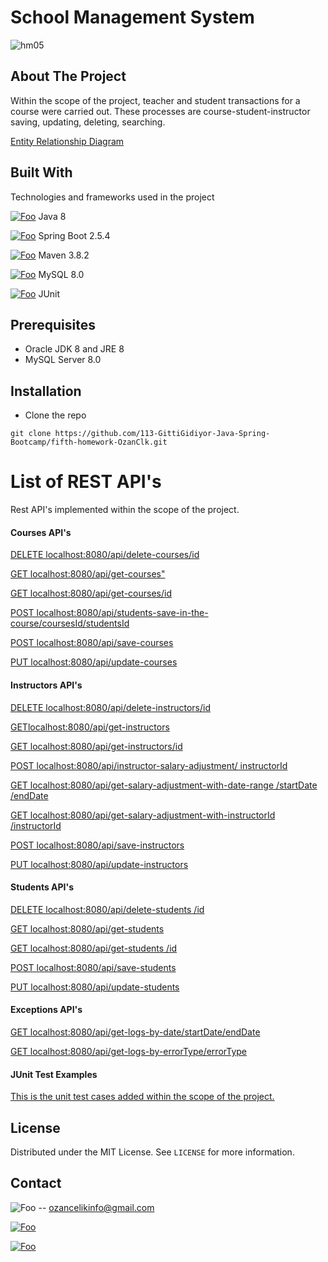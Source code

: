 # School Management System

![hm05](https://user-images.githubusercontent.com/45206582/132606840-bcc89ab7-37f4-4bbd-a950-227b838b0b3c.PNG)



## About The Project

Within the scope of the project, teacher and student transactions for a course were carried out. These processes are course-student-instructor saving, updating, deleting, searching.

<a href="https://github.com/113-GittiGidiyor-Java-Spring-Bootcamp/fifth-homework-OzanClk/blob/5af348c2d030acaed054007d25088fdf44b551ca/ReadMeFiles/Entity%20Relationship%20Diagram.md" rel="some text">Entity Relationship Diagram</a>



## Built With

Technologies and frameworks used in the project

[![Foo](https://img.shields.io/badge/Java-ED8B00?style=for-the-badge&logo=java&logoColor=white)](https://docs.oracle.com/javase/8/docs/) Java 8

[![Foo](https://img.shields.io/badge/Spring_Boot-F2F4F9?style=for-the-badge&logo=spring-boot)](https://docs.spring.io/spring-boot/docs/current/reference/htmlsingle/) Spring Boot 2.5.4

[![Foo](https://img.shields.io/badge/apache_maven-C71A36?style=for-the-badge&logo=apachemaven&logoColor=white)](https://maven.apache.org/docs/3.8.2/release-notes.html) Maven 3.8.2

[![Foo](https://img.shields.io/badge/MySQL-00000F?style=for-the-badge&logo=mysql&logoColor=white)](https://dev.mysql.com/doc/) MySQL 8.0

[![Foo](https://img.shields.io/badge/Junit5-25A162?style=for-the-badge&logo=junit5&logoColor=white)](https://junit.org/junit5/docs/current/user-guide/)  JUnit




## Prerequisites

- Oracle JDK 8 and JRE 8 
- MySQL Server  8.0



## Installation

- Clone the repo

```
git clone https://github.com/113-GittiGidiyor-Java-Spring-Bootcamp/fifth-homework-OzanClk.git
```



# List of REST API's

 Rest API's implemented within the scope of the project.

#### Courses API's

<a href="https://github.com/113-GittiGidiyor-Java-Spring-Bootcamp/fifth-homework-OzanClk/blob/5af348c2d030acaed054007d25088fdf44b551ca/ReadMeFiles/Course-Delete.md" rel="some text">DELETE localhost:8080/api/delete-courses/id</a>

<a href="https://github.com/113-GittiGidiyor-Java-Spring-Bootcamp/fifth-homework-OzanClk/blob/5af348c2d030acaed054007d25088fdf44b551ca/ReadMeFiles/Course-GET.md" rel="some text">GET localhost:8080/api/get-courses"</a>

<a href="https://github.com/113-GittiGidiyor-Java-Spring-Bootcamp/fifth-homework-OzanClk/blob/5af348c2d030acaed054007d25088fdf44b551ca/ReadMeFiles/GET-COURSE-ID.md" rel="some text">GET localhost:8080/api/get-courses/id</a>

<a href="https://github.com/113-GittiGidiyor-Java-Spring-Bootcamp/fifth-homework-OzanClk/blob/5af348c2d030acaed054007d25088fdf44b551ca/ReadMeFiles/Student-Course-Save.md" rel="some text">POST localhost:8080/api/students-save-in-the-course/coursesId/studentsId</a>

<a href="https://github.com/113-GittiGidiyor-Java-Spring-Bootcamp/fifth-homework-OzanClk/blob/5af348c2d030acaed054007d25088fdf44b551ca/ReadMeFiles/save-course.md" rel="some text">POST localhost:8080/api/save-courses </a>

<a href="https://github.com/113-GittiGidiyor-Java-Spring-Bootcamp/fifth-homework-OzanClk/blob/5af348c2d030acaed054007d25088fdf44b551ca/ReadMeFiles/Course-Update.md" rel="some text">PUT localhost:8080/api/update-courses</a>

#### Instructors API's

<a href="https://github.com/113-GittiGidiyor-Java-Spring-Bootcamp/fifth-homework-OzanClk/blob/5af348c2d030acaed054007d25088fdf44b551ca/ReadMeFiles/InstructorDelete.md" rel="some text">DELETE localhost:8080/api/delete-instructors/id</a>

<a href="https://github.com/113-GittiGidiyor-Java-Spring-Bootcamp/fifth-homework-OzanClk/blob/5af348c2d030acaed054007d25088fdf44b551ca/ReadMeFiles/Get-Instrcutors.md" rel="some text">GETlocalhost:8080/api/get-instructors</a>

<a href="https://github.com/113-GittiGidiyor-Java-Spring-Bootcamp/fifth-homework-OzanClk/blob/5af348c2d030acaed054007d25088fdf44b551ca/ReadMeFiles/Get-Instrcutors.md" rel="some text">GET localhost:8080/api/get-instructors/id</a>

<a href="https://github.com/113-GittiGidiyor-Java-Spring-Bootcamp/fifth-homework-OzanClk/blob/5af348c2d030acaed054007d25088fdf44b551ca/ReadMeFiles/Adjustment.md" rel="some text">POST localhost:8080/api/instructor-salary-adjustment/ instructorId</a>

<a href="https://github.com/113-GittiGidiyor-Java-Spring-Bootcamp/fifth-homework-OzanClk/blob/5af348c2d030acaed054007d25088fdf44b551ca/ReadMeFiles/adjustment-with-date-range.md" rel="some text">GET localhost:8080/api/get-salary-adjustment-with-date-range /startDate /endDate</a>

<a href="https://github.com/113-GittiGidiyor-Java-Spring-Bootcamp/fifth-homework-OzanClk/blob/5af348c2d030acaed054007d25088fdf44b551ca/ReadMeFiles/adjustment-with-instructor-id.md" rel="some text">GET localhost:8080/api/get-salary-adjustment-with-instructorId /instructorId </a>

<a href="https://github.com/113-GittiGidiyor-Java-Spring-Bootcamp/fifth-homework-OzanClk/blob/5af348c2d030acaed054007d25088fdf44b551ca/ReadMeFiles/Save-Instructor.md" rel="some text">POST localhost:8080/api/save-instructors</a>

<a href="https://github.com/113-GittiGidiyor-Java-Spring-Bootcamp/fifth-homework-OzanClk/blob/5af348c2d030acaed054007d25088fdf44b551ca/ReadMeFiles/UpdateInstructor.md" rel="some text">PUT localhost:8080/api/update-instructors</a>

#### Students API's

<a href="https://github.com/113-GittiGidiyor-Java-Spring-Bootcamp/fifth-homework-OzanClk/blob/5af348c2d030acaed054007d25088fdf44b551ca/ReadMeFiles/delete-student.md" rel="some text">DELETE localhost:8080/api/delete-students /id</a>

<a href="https://github.com/113-GittiGidiyor-Java-Spring-Bootcamp/fifth-homework-OzanClk/blob/5af348c2d030acaed054007d25088fdf44b551ca/ReadMeFiles/get-studentt.md" rel="some text">GET localhost:8080/api/get-students </a>

<a href="https://github.com/113-GittiGidiyor-Java-Spring-Bootcamp/fifth-homework-OzanClk/blob/5af348c2d030acaed054007d25088fdf44b551ca/ReadMeFiles/get-student-with-id.md" rel="some text">GET localhost:8080/api/get-students /id</a>

<a href="https://github.com/113-GittiGidiyor-Java-Spring-Bootcamp/fifth-homework-OzanClk/blob/5af348c2d030acaed054007d25088fdf44b551ca/ReadMeFiles/save-student.md" rel="some text">POST localhost:8080/api/save-students </a>

<a href="https://github.com/113-GittiGidiyor-Java-Spring-Bootcamp/fifth-homework-OzanClk/blob/5af348c2d030acaed054007d25088fdf44b551ca/ReadMeFiles/update-student.md" rel="some text">PUT localhost:8080/api/update-students </a>

#### Exceptions  API's

<a href="https://github.com/113-GittiGidiyor-Java-Spring-Bootcamp/fifth-homework-OzanClk/blob/5af348c2d030acaed054007d25088fdf44b551ca/ReadMeFiles/ExceptionsWithDate.md" rel="some text">GET localhost:8080/api/get-logs-by-date/startDate/endDate </a>

<a href="https://github.com/113-GittiGidiyor-Java-Spring-Bootcamp/fifth-homework-OzanClk/blob/5af348c2d030acaed054007d25088fdf44b551ca/ReadMeFiles/ErrorType.md" rel="some text">GET localhost:8080/api/get-logs-by-errorType/errorType</a>



#### JUnit Test Examples

<a href="https://github.com/113-GittiGidiyor-Java-Spring-Bootcamp/fifth-homework-OzanClk/blob/5af348c2d030acaed054007d25088fdf44b551ca/ReadMeFiles/UnitTest.md" rel="some text">This is the unit test cases added within the scope of the project.</a>



## License

Distributed under the MIT License. See `LICENSE` for more information.



## Contact


![Foo](https://img.shields.io/badge/Gmail-D14836?style=for-the-badge&logo=gmail&logoColor=white)   --  ozancelikinfo@gmail.com

[![Foo](https://img.shields.io/badge/LinkedIn-0077B5?style=for-the-badge&logo=linkedin&logoColor=white)](https://www.linkedin.com/in/ozan-%C3%A7elik/)

[![Foo](https://img.shields.io/badge/GitHub-100000?style=for-the-badge&logo=github&logoColor=white)](https://github.com/OzanClk)


